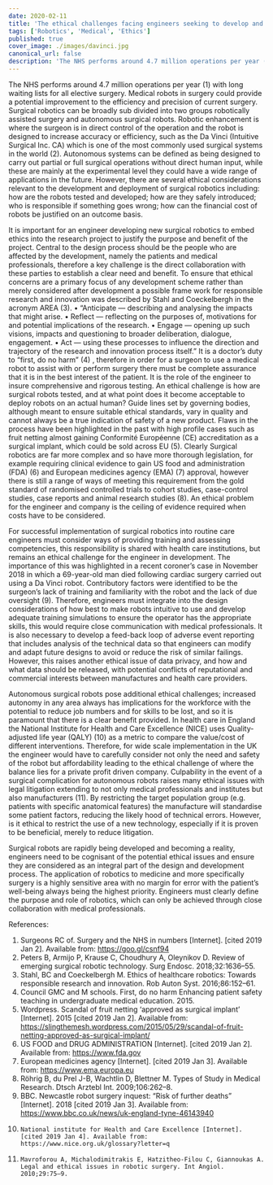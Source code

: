```yaml
---
date: 2020-02-11
title: 'The ethical challenges facing engineers seeking to develop and deploy surgical robotics'
tags: ['Robotics', 'Medical', 'Ethics']
published: true
cover_image: ./images/davinci.jpg
canonical_url: false
description: 'The NHS performs around 4.7 million operations per year (1) with long waiting lists for all elective surgery. Medical robots in surgery could provide a potential improvement to the efficiency and precision of current surgery. However, this potential solution is accompanied by several ethical considerations in its development and deployment.'
---
```


The NHS performs around 4.7 million operations per year (1) with long waiting lists for all elective surgery. Medical robots in surgery could provide a potential improvement to the efficiency and precision of current surgery. Surgical robotics can be broadly sub divided into two groups robotically assisted surgery and autonomous surgical robots. Robotic enhancement is where the surgeon is in direct control of the operation and the robot is designed to increase accuracy or efficiency, such as the Da Vinci (Intuitive Surgical Inc. CA) which is one of the most commonly used surgical systems in the world (2). Autonomous systems can be defined as being designed to carry out partial or full surgical operations without direct human input, while these are mainly at the experimental level they could have a wide range of applications in the future. However, there are several ethical considerations relevant to the development and deployment of surgical robotics including: how are the robots tested and developed; how are they safely introduced; who is responsible if something goes wrong; how can the financial cost of robots be justified on an outcome basis.

It is important for an engineer developing new surgical robotics to embed ethics into the research project to justify the purpose and benefit of the project. Central to the design process should be the people who are affected by the development, namely the patients and medical professionals, therefore a key challenge is the direct collaboration with these parties to establish a clear need and benefit. To ensure that ethical concerns are a primary focus of any development scheme rather than merely considered after development a possible frame work for responsible research and innovation was described by Stahl and Coeckelbergh in the acronym AREA (3).
•	“Anticipate — describing and analysing the impacts that might arise.
•	Reflect — reflecting on the purposes of, motivations for and potential implications of the research.
•	Engage — opening up such visions, impacts and questioning to broader deliberation, dialogue, engagement.
•	Act — using these processes to influence the direction and trajectory of the research and innovation process itself.”
It is a doctor’s duty to “first, do no harm” (4) , therefore in order for a surgeon to use a medical robot to assist with or perform surgery there must be complete assurance that it is in the best interest of the patient. It is the role of the engineer to insure comprehensive and rigorous testing. An ethical challenge is how are surgical robots tested, and at what point does it become acceptable to deploy robots on an actual human?  Guide lines set by governing bodies, although meant to ensure suitable ethical standards, vary in quality and cannot always be a true indication of safety of a new product. Flaws in the process have been highlighted in the past with high profile cases such as fruit netting almost gaining Conformité Européenne (CE) accreditation as a surgical implant, which could be sold across EU (5). Clearly Surgical robotics are far more complex and so have more thorough legislation, for example requiring clinical evidence to gain US food and administration (FDA) (6) and European medicines agency (EMA) (7) approval, however there is still a range of ways of meeting this requirement from the gold standard of randomised controlled trials to cohort studies, case-control studies, case reports and animal research studies (8). An ethical problem for the engineer and company is the ceiling of evidence required when costs have to be considered. 

For successful implementation of surgical robotics into routine care engineers must consider ways of providing training and assessing competencies, this responsibility is shared with health care institutions, but remains an ethical challenge for the engineer in development. The importance of this was highlighted in a recent coroner’s case in November 2018 in which a 69-year-old man died following cardiac surgery carried out using a Da Vinci robot. Contributory factors were identified to be the surgeon’s lack of training and familiarity with the robot and the lack of due oversight (9). Therefore, engineers must integrate into the design considerations of how best to make robots intuitive to use and develop adequate training simulations to ensure the operator has the appropriate skills, this would require close communication with medical professionals. It is also necessary to develop a feed-back loop of adverse event reporting that includes analysis of the technical data so that engineers can modify and adapt future designs to avoid or reduce the risk of similar failings. However, this raises another ethical issue of data privacy, and how and what data should be released, with potential conflicts of reputational and commercial interests between manufactures and health care providers. 

Autonomous surgical robots pose additional ethical challenges; increased autonomy in any area always has implications for the workforce with the potential to reduce job numbers and for skills to be lost, and so it is paramount that there is a clear benefit provided. In health care in England the National Institute for Health and Care Excellence (NICE) uses Quality-adjusted life year (QALY) (10) as a metric to compare the value/cost of different interventions. Therefore, for wide scale implementation in the UK the engineer would have to carefully consider not only the need and safety of the robot but affordability leading to the ethical challenge of where the balance lies for a private profit driven company. Culpability in the event of a surgical complication for autonomous robots raises many ethical issues with legal litigation extending to not only medical professionals and institutes but also manufacturers (11). By restricting the target population group (e.g. patients with specific anatomical features) the manufacture will standardise some patient factors, reducing the likely hood of technical errors. However, is it ethical to restrict the use of a new technology, especially if it is proven to be beneficial, merely to reduce litigation.    

Surgical robots are rapidly being developed and becoming a reality, engineers need to be cognisant of the potential ethical issues and ensure they are considered as an integral part of the design and development process. The application of robotics to medicine and more specifically surgery is a highly sensitive area with no margin for error with the patient’s well-being always being the highest priority. Engineers must clearly define the purpose and role of robotics, which can only be achieved through close collaboration with medical professionals.






References:

1. 	Surgeons RC of. Surgery and the NHS in numbers [Internet]. [cited 2019 Jan 2]. Available from: https://goo.gl/csnf94
2. 	Peters B, Armijo P, Krause C, Choudhury A, Oleynikov D. Review of emerging surgical robotic technology. Surg Endosc. 2018;32:1636–55. 
3. 	Stahl, BC and Coeckelbergh M. Ethics of healthcare robotics: Towards responsible research and innovation. Rob Auton Syst. 2016;86:152–61. 
4. 	Council GMC and M schools. First, do no harm Enhancing patient safety teaching in undergraduate medical education. 2015. 
5. 	Wordpress. Scandal of fruit netting ‘approved as surgical implant’ [Internet]. 2015 [cited 2019 Jan 2]. Available from: https://slingthemesh.wordpress.com/2015/05/29/scandal-of-fruit-netting-approved-as-surgical-implant/
6. 	US FOOD and DRUG ADMINISTRATION [Internet]. [cited 2019 Jan 2]. Available from: https://www.fda.gov
7. 	European medicines agency [Internet]. [cited 2019 Jan 3]. Available from: https://www.ema.europa.eu
8. 	Röhrig B, du Prel J-B, Wachtlin D, Blettner M. Types of Study in Medical Research. Dtsch Arztebl Int. 2009;106:262–8. 
9. 	BBC. Newcastle robot surgery inquest: “Risk of further deaths” [Internet]. 2018 [cited 2019 Jan 3]. Available from: https://www.bbc.co.uk/news/uk-england-tyne-46143940
10. 	National institute for Health and Care Excellence [Internet]. [cited 2019 Jan 4]. Available from: https://www.nice.org.uk/glossary?letter=q
11. 	Mavroforou A, Michalodimitrakis E, Hatzitheo-Filou C, Giannoukas A. Legal and ethical issues in robotic surgery. Int Angiol. 2010;29:75–9. 

 
